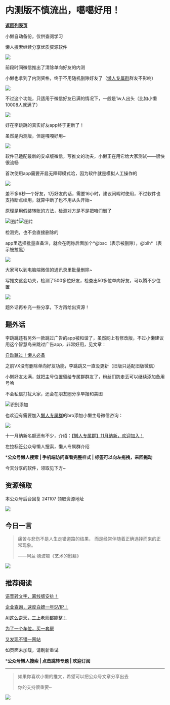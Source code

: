 # 内测版不慎流出，噶噶好用！

[**返回列表页**](/gzh/懒人搜索)

小懒自动备份，仅供查阅学习

懒人搜索继续分享优质资源软件

![](https://mmbiz.qpic.cn/mmbiz_jpg/Ia6gU9JNtkoBbBEGJbibibdJ55XVurf9kkwmRfLp1rr3V4dsE37cLJwGibRUj1y6PjukiadOTza21BwbfnAc1D0eJg/640?wx_fmt=other&from;=appmsg&tp;=webp&wxfrom;=5&wx;_lazy=1&wx;_co=1)

前段时间微信推出了清除单向好友的内测

小懒也拿到了内测资格，终于不用随机删除好友了（[懒人专属群](https://mp.weixin.qq.com/s?__biz=MzkwNjE5NDYzOQ==&mid=2247493087&idx=1&sn=e147d983c4441e296ee9b0ae0cdf5716&scene=21#wechat_redirect)群友不影响）

![](https://mmbiz.qpic.cn/sz_mmbiz_jpg/BXJXNRRKQNIh2DvnRJMO1pvv5V9eWSyPqqyKKb0CSDjg3sOicaibZZCZYicvMD0BicReVwcRpDtuVt9lF7dgxvhc9w/640?wx_fmt=jpeg&from;=appmsg)

不过这个功能，只适用于微信好友已满的情况下，一般是1w人出头（比如小懒10008人就满了）

![](https://mmbiz.qpic.cn/sz_mmbiz_png/BXJXNRRKQNIh2DvnRJMO1pvv5V9eWSyPtYiaelgZpEibdnRSKkib1LyNAg4T3cq4odw3GnQ3y5yenib1sPk3adnkUg/640?wx_fmt=png&from;=appmsg)

好在李跳跳的真实好友app终于更新了！

虽然是内测版，但是嘎嘎好用~

![](https://mmbiz.qpic.cn/sz_mmbiz_png/BXJXNRRKQNIh2DvnRJMO1pvv5V9eWSyPhB2Bt4icyOL1E2j1HoIryAHH7cSTHsO9FBa8P1WwurU16j6PuSuENibQ/640?wx_fmt=png&from;=appmsg)

软件已适配最新的安卓版微信，写推文的功夫，小懒正在用它给大家测试——很快很流畅

首次使用app需要开启无障碍模式哈，因为软件就是模拟人工操作的

![](https://mmbiz.qpic.cn/sz_mmbiz_jpg/BXJXNRRKQNIh2DvnRJMO1pvv5V9eWSyP1ufEQ6kK1fWabjz5ZQZTd91M6slo6icHHibzQ9hl23tawznmtkCo77tA/640?wx_fmt=jpeg&from;=appmsg)

差不多6秒一个好友，1万好友的话，需要16小时，建议闲暇时使用，不过软件也支持断点续用，就算中断了也不用从头开始~

原理是用假装转账的方法，检测对方是不是把咱们删了

![](https://mmbiz.qpic.cn/mmbiz_jpg/84cdoBvHrEHibW75nSacHSSeoSy7oJ3T8vKrOHvzWe5q5QzWYIUDVEP509eG8PaNqs8bBjicic1xj5hEiaeSYlauzA/640?wx_fmt=other&tp;=webp&wxfrom;=5&wx;_lazy=1&wx;_co=1)图片![](https://mmbiz.qpic.cn/mmbiz_jpg/84cdoBvHrEHibW75nSacHSSeoSy7oJ3T8n3HWZKibnKRKlicgqA6nXv6nooGV5HRbOhXZAyjWpRW0wjbD2e9FribWQ/640?wx_fmt=other&tp;=webp&wxfrom;=5&wx;_lazy=1&wx;_co=1)图片

检测完，也不会直接删除的

app里选择批量直备注，就会在昵称后面加个*@bsc（表示被删除），@blh*（表示被拉黑）

![](https://mmbiz.qpic.cn/sz_mmbiz_png/BXJXNRRKQNIh2DvnRJMO1pvv5V9eWSyPhqSzMZyvgLMMK6Z2aSpLqrMIFFjcVnNUbcSHvLRBsdJyOiasEofamDw/640?wx_fmt=png&from;=appmsg)

大家可以到电脑端微信的通讯录里批量删除~

写推文这会功夫，检测了500多位好友，检查出50多位单向好友，可以腾不少位置

![](https://mmbiz.qpic.cn/sz_mmbiz_jpg/BXJXNRRKQNIh2DvnRJMO1pvv5V9eWSyPzgcEaDrmvvIhFmu4QJSypYVOkslLPbXYtfj6dveoqM6dOgcbLoLeYA/640?wx_fmt=jpeg&from;=appmsg)

题外话再补充一些分享，下方再给出资源！

## 题外话

李跳跳还有另外一款跳过广告的app被和谐了，虽然网上有修改版，不过小懒建议用这个智慧岛来跳过广告app，非常好用，见文章：

[自动跳过！懒人必备](https://mp.weixin.qq.com/s?__biz=MzkwNjE5NDYzOQ==&mid=2247491668&idx=1&sn=f42a890732233fa3b6e9d8106c0b0417&chksm=c0ee9bf4f79912e26f626a5b9fc95131ce071f5017f3cbd1b9703d420163651bade39382702f&token=1345732238&lang=zh_CN&scene=21#wechat_redirect)

之前VX没有删除单向好友功能，李跳跳又一直没更新（旧版只适配旧版微信）

小懒好友太满，就把主号位置留给专属群群友了，粉丝们防走丢可以继续添加备用号哈

不会私信打扰大家，还会在朋友圈分享早报和美图

![](https://mmbiz.qpic.cn/mmbiz_jpg/Rmd3GnW8BRuMqPkiaJgW6znyhJmJ7era1mEShL3iaiabxRJpHIMZscNYAffvpDrJiablAzdNej51nfSQshHeJI669Q/640?wxfrom=12&tp;=wxpic&wx;_fmt=jpeg)识别添加

也欢迎有需要加入[懒人专属群](https://mp.weixin.qq.com/s?__biz=MzkwNjE5NDYzOQ==&mid=2247493087&idx=1&sn=e147d983c4441e296ee9b0ae0cdf5716&scene=21#wechat_redirect)的bro添加小懒主号微信咨询：

![](https://mmbiz.qpic.cn/sz_mmbiz_png/BXJXNRRKQNL2TXGXG4RpnR4Oa6BBiaMafcicNzVIMy2BZagKPXf95Tj9OCNzdtlyxqluSfibjAlOCejsg2rXxJ18A/640?wx_fmt=png&from;=appmsg&wxfrom;=5&wx;_lazy=1&wx;_co=1)

十一月纳新名额还有不少，介绍：[【懒人专属群】11月纳新，欢迎加入！](https://mp.weixin.qq.com/s?__biz=MzkwNjE5NDYzOQ==&mid=2247493678&idx=1&sn=7b7e8c6260725fa5a1ecb4baa0fb3b2e&chksm=c0ee938ef7991a98228508d4c4653543f710b61811cf5f61dd85e087709a2185f4b62c031883&token=1345732238&lang=zh_CN&scene=21#wechat_redirect)

左拉标签公众号懒人搜索，懒人专属群介绍[](https://mp.weixin.qq.com/s?__biz=MzkwNjE5NDYzOQ==&mid=2247493087&idx=1&sn=e147d983c4441e296ee9b0ae0cdf5716&scene=21#wechat_redirect)

***公众号懒人搜索 | 手机端访问查看完整样式 | 标签可以向左拖拽，来回拖动**

  

今天分享的软件，领取见下方~

## 资源领取

本公众号后台回复 241107 领取资源地址

![](https://mmbiz.qpic.cn/sz_mmbiz_png/BXJXNRRKQNLUDREWLEiaz4atNIu5GsH65E1SdqC8k1gMylFg91guwoqWCY4QcABnbsh9RIz8Un8iaGSr9OPfQhXA/640?wx_fmt=png&wxfrom;=5&wx;_lazy=1&wx;_co=1)

## 今日一言

> 痛苦与悲伤不是人生走错道路的结果， 而是经常伴随着正确选择而来的正常现象。
>
> ——阿兰·德波顿《艺术的慰藉》

![](https://mmbiz.qpic.cn/sz_mmbiz_jpg/BXJXNRRKQNIh2DvnRJMO1pvv5V9eWSyP6I1MibHsYtk7M6VFicGgWzMUPUsPiaKeT9uDt6pdrh0nXWU98Sw8vwSzg/640?wx_fmt=jpeg&from;=appmsg)

## 推荐阅读

[语音转文字，离线版安排！](https://mp.weixin.qq.com/s?__biz=MzkwNjE5NDYzOQ==&mid=2247493700&idx=1&sn=63efea02c302b3b14e83b54b5d0c8176&chksm=c0ee93e4f7991af249071b94459fadaf3d9097f9052ea72c8960592b827730ae4311c421df5f&token=1345732238&lang=zh_CN&scene=21#wechat_redirect)

[企业查询，速度白嫖一年SVIP！](https://mp.weixin.qq.com/s?__biz=MzkwNjE5NDYzOQ==&mid=2247493654&idx=1&sn=16c01c63a5d60b5cc47760cf31db824d&chksm=c0ee93b6f7991aa065836da7d07e6e8ead7eb603c6819239472c0d3d4ddc1282bb3c4e81c8bb&token=1345732238&lang=zh_CN&scene=21#wechat_redirect)

[AI这么逆天，三上老师都能整！](https://mp.weixin.qq.com/s?__biz=MzkwNjE5NDYzOQ==&mid=2247493616&idx=1&sn=878213818a4d7c24fd3752d237a51a80&chksm=c0ee9c50f7991546b571cba543fa00a8ca90b8be5cc862315b581f4bf064ebd631c83a0c7a07&token=88743151&lang=zh_CN&scene=21#wechat_redirect)

[为了一个车位，买一套房](https://mp.weixin.qq.com/s?__biz=MzkwNjE5NDYzOQ==&mid=2247493560&idx=1&sn=4e576ff9155acdac5f3af04991f318e9&chksm=c0ee9c18f799150e612660d21bbee18ae50ad85a347f9b9dc9455ff974022ca72b35174975b4&token=1497127428&lang=zh_CN&scene=21#wechat_redirect)

[又发现不错一网站](https://mp.weixin.qq.com/s?__biz=MzkwNjE5NDYzOQ==&mid=2247493484&idx=1&sn=d844cd8b3638fe3f728328d56a681707&chksm=c0ee9cccf79915daab91230fef90e425e761a5fc57777d330d8e8316c1a34510aac0f9c0ee90&token=1497127428&lang=zh_CN&scene=21#wechat_redirect)

[](https://mp.weixin.qq.com/mp/appmsgalbum?__biz=MzkwNjE5NDYzOQ==&action=getalbum&album_id=3095199290177650691#wechat_redirect)[](https://mp.weixin.qq.com/mp/appmsgalbum?__biz=MzkwNjE5NDYzOQ==&action=getalbum&album_id=3184635951063531523#wechat_redirect)[](https://mp.weixin.qq.com/mp/appmsgalbum?__biz=MzkwNjE5NDYzOQ==&action=getalbum&album_id=3189384915092537344#wechat_redirect)[](https://mp.weixin.qq.com/mp/appmsgalbum?__biz=MzkwNjE5NDYzOQ==&action=getalbum&album_id=3095199290177650691#wechat_redirect)如页面未加载，请刷新重试

***公众号懒人搜索 | 点击跳转专题 | 欢迎订阅**

* * *

> 如果你喜欢小懒的推文，希望可以把公众号文章分享出去
>
> 你的支持很重要~

![](https://mmbiz.qpic.cn/sz_mmbiz_gif/BXJXNRRKQNJ6YdLcSex3A3fRP26rl1cS3HO7V1sQUXcdiakzhwpgs1FicmG6XVSr6w6VRhSpuiagjCk1UcMxSbSdg/640?wx_fmt=gif&from;=appmsg)

